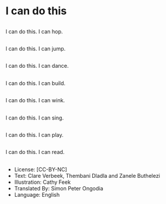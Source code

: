 # I can do this

##
I can do this.
I can hop.

##
I can do this.
I can jump.

##
I can do this.
I can dance.

##
I can do this.
I can build.

##
I can do this.
I can wink.

##
I can do this.
I can sing.

##
I can do this.
I can play.

##
I can do this.
I can read.

##
* License: [CC-BY-NC]
* Text: Clare Verbeek, Thembani Dladla and Zanele Buthelezi
* Illustration: Cathy Feek
* Translated By: Simon Peter Ongodia
* Language: English
